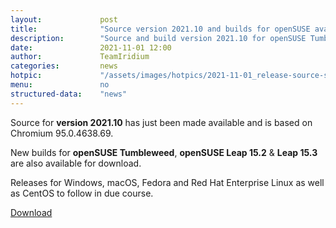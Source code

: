 ```yaml
---
layout: 			post
title:  			"Source version 2021.10 and builds for openSUSE available"
description: 		"Source and build version 2021.10 for openSUSE Tumbleweed, Leap 15.2 & Leap 15.3 available for download."
date:	 			2021-11-01 12:00
author:				TeamIridium
categories:			news
hotpic:				"/assets/images/hotpics/2021-11-01_release-source-suse_2021-10.png"
menu: 				no
structured-data:	"news"
---
```

Source for **version 2021.10** has just been made available and is based on Chromium 95.0.4638.69.   

New builds for **openSUSE Tumbleweed**, **openSUSE Leap 15.2** & **Leap 15.3** are also available for download.

Releases for Windows, macOS, Fedora and Red Hat Enterprise Linux as well as CentOS to follow in due course.

<a href="/downloads/opensuse" class="button download" title="download Iridium Browser">Download</a>